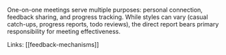 One-on-one meetings serve multiple purposes: personal connection, feedback sharing, and progress tracking. While styles can vary (casual catch-ups, progress reports, todo reviews), the direct report bears primary responsibility for meeting effectiveness.

Links: [[feedback-mechanisms]]
